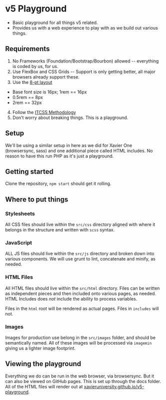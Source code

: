 # v5 Playground

- Basic playground for all things v5 related.
- Provides us with a web experience to play with as we build out various things.

## Requirements

1. No Frameworks (Foundation/Bootstrap/Bourbon) allowed -- everything is coded by us, for us.
2. Use FlexBox and CSS Grids -- Support is only getting better, all major browsers already support these.
3. Use the [8-pt layout](https://blog.prototypr.io/the-8pt-grid-consistent-spacing-in-ui-design-with-sketch-577e4f0fd520)
  * Base font size is 16px; 1rem == 16px
  * 0.5rem == 8px
  * 2rem == 32px
4. Follow the [ITCSS Methodology](https://blog.codeminer42.com/how-to-organize-your-styles-with-itcss-3787cbc6dcbf)
5. Don't worry about breaking things. This is a playground.

## Setup

We'll be using a similar setup in here as we did for Xavier One (browsersync, sass) and one additional
piece called HTML includes. No reason to have this run PHP as it's just a playground.

## Getting started

Clone the repository, `npm start` should get it rolling.

## Where to put things

### Stylesheets 

All CSS files should live within the `src/css` directory aligned with where it belongs in the structure and written with `scss` syntax.

### JavaScript

ALL JS files should live within the `src/js` directory and broken down into various components. We will use grunt
to lint, concatenate and minify, as needed.

### HTML Files

All HTML files should live within the `src/html` directory. Files can be written as independent pieces
and then included onto various pages, as needed. HTML Includes does *not* include the ability to process
variables.

Files in the `html` root will be rendered as actual pages. Files in `includes` will not.

### Images 

Images for production use belong in the `src/images` folder, and should be semantically named. All of these
images will be processed via `imagemin` giving us a lighter image footprint. 

## Viewing the playground

Everything we do can be run in the web browser, via browsersync. But it can also be viewed on GitHub pages.
This is set up through the docs folder. All of the HTML files will render out at [xavieruniversity.github.io/v5-playground](https://xavieruniversity.github.io/v5-playground/).

